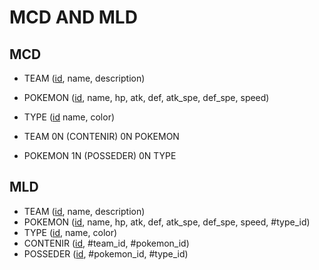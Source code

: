 # MCD AND MLD

## MCD

- TEAM (<ins>id</ins>, name, description)
- POKEMON (<ins>id</ins>, name, hp, atk, def, atk_spe, def_spe, speed)
- TYPE (<ins>id</ins> name, color)

- TEAM 0N (CONTENIR) 0N POKEMON
- POKEMON 1N (POSSEDER) 0N TYPE

## MLD

- TEAM (<ins>id</ins>, name, description)
- POKEMON (<ins>id</ins>, name, hp, atk, def, atk_spe, def_spe, speed, #type_id)
- TYPE (<ins>id</ins>, name, color)
- CONTENIR (<ins>id</ins>, #team_id, #pokemon_id)
- POSSEDER (<ins>id</ins>, #pokemon_id, #type_id)
